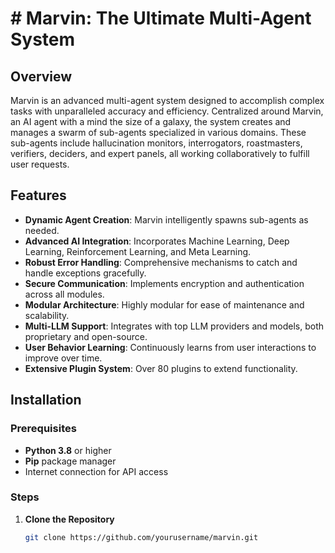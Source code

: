 # # Marvin: The Ultimate Multi-Agent System

## Overview

Marvin is an advanced multi-agent system designed to accomplish complex tasks with unparalleled accuracy and efficiency. Centralized around Marvin, an AI agent with a mind the size of a galaxy, the system creates and manages a swarm of sub-agents specialized in various domains. These sub-agents include hallucination monitors, interrogators, roastmasters, verifiers, deciders, and expert panels, all working collaboratively to fulfill user requests.

## Features

- **Dynamic Agent Creation**: Marvin intelligently spawns sub-agents as needed.
- **Advanced AI Integration**: Incorporates Machine Learning, Deep Learning, Reinforcement Learning, and Meta Learning.
- **Robust Error Handling**: Comprehensive mechanisms to catch and handle exceptions gracefully.
- **Secure Communication**: Implements encryption and authentication across all modules.
- **Modular Architecture**: Highly modular for ease of maintenance and scalability.
- **Multi-LLM Support**: Integrates with top LLM providers and models, both proprietary and open-source.
- **User Behavior Learning**: Continuously learns from user interactions to improve over time.
- **Extensive Plugin System**: Over 80 plugins to extend functionality.

## Installation

### Prerequisites

- **Python 3.8** or higher
- **Pip** package manager
- Internet connection for API access

### Steps

1. **Clone the Repository**

   ```bash
   git clone https://github.com/yourusername/marvin.git
